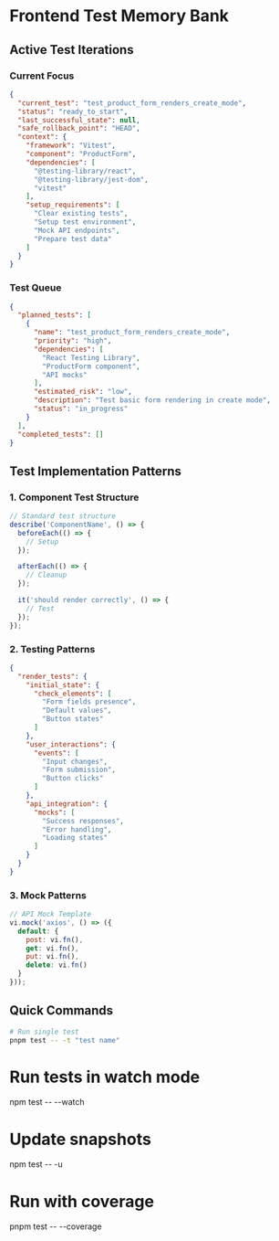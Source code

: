 # Frontend Test Memory Bank

## Active Test Iterations

### Current Focus
```json
{
  "current_test": "test_product_form_renders_create_mode",
  "status": "ready_to_start",
  "last_successful_state": null,
  "safe_rollback_point": "HEAD",
  "context": {
    "framework": "Vitest",
    "component": "ProductForm",
    "dependencies": [
      "@testing-library/react",
      "@testing-library/jest-dom",
      "vitest"
    ],
    "setup_requirements": [
      "Clear existing tests",
      "Setup test environment",
      "Mock API endpoints",
      "Prepare test data"
    ]
  }
}
```

### Test Queue
```json
{
  "planned_tests": [
    {
      "name": "test_product_form_renders_create_mode",
      "priority": "high",
      "dependencies": [
        "React Testing Library",
        "ProductForm component",
        "API mocks"
      ],
      "estimated_risk": "low",
      "description": "Test basic form rendering in create mode",
      "status": "in_progress"
    }
  ],
  "completed_tests": []
}
```

## Test Implementation Patterns

### 1. Component Test Structure
```javascript
// Standard test structure
describe('ComponentName', () => {
  beforeEach(() => {
    // Setup
  });

  afterEach(() => {
    // Cleanup
  });

  it('should render correctly', () => {
    // Test
  });
});
```

### 2. Testing Patterns
```json
{
  "render_tests": {
    "initial_state": {
      "check_elements": [
        "Form fields presence",
        "Default values",
        "Button states"
      ]
    },
    "user_interactions": {
      "events": [
        "Input changes",
        "Form submission",
        "Button clicks"
      ]
    },
    "api_integration": {
      "mocks": [
        "Success responses",
        "Error handling",
        "Loading states"
      ]
    }
  }
}
```

### 3. Mock Patterns
```javascript
// API Mock Template
vi.mock('axios', () => ({
  default: {
    post: vi.fn(),
    get: vi.fn(),
    put: vi.fn(),
    delete: vi.fn()
  }
}));
```

## Quick Commands
```bash
# Run single test
pnpm test -- -t "test name"
````

# Run tests in watch mode
npm test -- --watch

# Update snapshots
npm test -- -u

# Run with coverage
pnpm test -- --coverage
```
